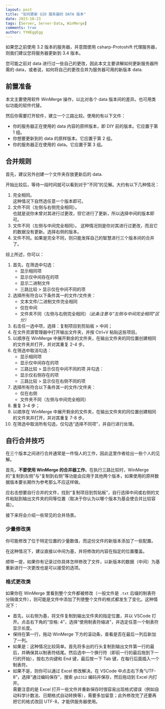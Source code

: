 ```yaml
---
layout: post
title: "如何更新 GIO 服务器的 DATA 版本"
date: 2023-10-23
tags: [Server, Server-Data, WinMerge]
comments: true
author: YYHEggEgg
---
```


如果您之前使用 3.2 版本的服务器，并意图使用 csharp-Protoshift 代理服务器，则我们建议您将服务器更新到 3.4 版本。

您可能之前对 data 进行过一些自己的更改，因此本文主要讲解如何更新服务器所需的 data，或者说，如何将自己的更改合并为服务器可用的新版本 data.

## 前置准备

本文主要使用软件 WinMerge 操作，以比对各个 data 版本间的差异。也可用类似功能的软件代替。

然后你需要打开软件，建立一个三路比较。使用的有以下文件：

- 你的服务器正在使用的 data 内容的原样版本，即 DIY 前的版本。它应置于第 1 组。
- 你想要更新到的 data 的原样版本。它应置于第 2 组。
- 你的服务器正在使用的 data。它应置于第 3 组。

## 合并规则

首先，建议另外创建一个文件夹存放更新后的 data. 

开始比较后，等待一段时间就可以看到对于“不同”的见解。大约有以下几种情况：

1. 完全相同。  
   这种情况下自然选任意一个版本即可。
2. 文件不同（左侧与右侧完全相同）。  
   也就是说你未曾对其进行过更改，但它进行了更新，所以选择中间的版本即可。
3. 文件不同（左侧与中间完全相同）。
   这种情况则是你对其进行过更改，而且它的数据没有更新。选择右侧的版本。
4. 文件不同。如果是完全不同，则只能发挥自己的智慧进行三个版本间的合并了。

综上所述，你可以：

1. 首先，在筛选中勾选：
   - 显示相同项
   - 显示仅中间存在的项
   - 显示二进制文件
   - 三路比较 > 显示仅在中间不同的项
2. 选择所有符合以下条件其一的文件/文件夹：
   - 文本文件/二进制文件完全相同
   - 仅在中间
   - 文件夹不同（左侧与右侧完全相同）_（此条注意与“左侧与中间完全相同”区分）_
3. 右击任一选中项，选择：复制项目到剪贴板 > 中间；
4. 在文件资源管理器中打开输出文件夹，并按 Ctrl+V 粘贴这些项目。
5. 以顺序在 WinMerge 中展开剩余的文件夹，在输出文件夹的同位置创建相同的文件夹并打开，并对其重复 2-4 步。
6. 在筛选中取消勾选：
   - 显示相同项
   - 显示仅中间存在的项
   - 三路比较 > 显示仅在中间不同的项
   并勾选：
   - 显示仅右侧存在的项
   - 三路比较 > 显示仅在右侧不同的项
7. 选择所有符合以下条件其一的文件/文件夹：
   - 仅在右侧
   - 文件夹不同（左侧与中间完全相同）
8. 重复 3-4 步；
9. 以顺序在 WinMerge 中展开剩余的文件夹，在输出文件夹的同位置创建相同的文件夹并打开，并对其重复 7-8 步。
10. 在筛选中取消所有勾选，仅勾选“选择不同项”，并自行进行处理。

## 自行合并技巧

在三个版本之间进行合并通常是一件恼人的工作，因此这里作者给出一些个人的见解。

首先，**不要使用 WinMerge 的合并器工作**。在执行三路比较时，WinMerge 的“复制到左侧”与“复制到右侧”等功能会应用于其他两个版本，如果使用的原样数据版本要长期作为参考那么不应这样做。

应右击想要自行合并的文件，找到“复制项目到剪贴板”，自行选择中间或右侧的文件粘贴到输出文件夹的同等位置（取决于你认为以哪个版本为基会使合并比较容易）。

接下来将会介绍一些常见的合并场景。

### 少量修改类

你可能修改了位于特定位置的少量数值，而这份文件的新版本添加了一些配置。

在这种情况下，建议直接以中间为基，并将修改的内容在指定的位置覆盖。

顺带一提，如果你有记录过你具体怎样修改了文件，以新版本的数据（中间）为基重新进行一次更改也是可以接受的选项。

### 格式更改类

如果你在 WinMerge 里看到整个文件都被修改（一般文件是 `.txt` 后缀的制表符分隔值文件），则可能是文件中添加了列使整个文件的格式都发生了变化。这种情况下：

- 首先，以右侧为基，将文件复制到输出文件夹的指定位置，并以 VSCode 打开。点击右下角的“空格: 4”，选择“使用制表符缩进”，并选定任意一个制表符显示长度。
- 保持在第一行，拖动 WinMerge 下方的滚动条，查看是否在最后一列后新加了一列。
- 如果是：这种情况比较简单。首先将多出的行头复制到输出文件第一行的最后，并确保其以制表符结尾。然后选中一个换行符（即前一行的最后拖到下一行的开始），按右方向键和 End 键，最后按一下 Tab 键，在每行后面插入一个制表符。
- 如果不是，则你可以通过 Excel 修改解决。在 VSCode 中点击右下角“UTF-8”，选择“通过编码保存”，搜索 `gb2312` 编码并保存，然后拖动到 Excel 内打开。  
  需要注意的是 Excel 打开一些文件并重新保存时很容易出现格式错误（例如自动科学计数法、日期格式自动转换等），需要多加留意；此外修改完了还要再把它的格式改回 UTF-8，才能供服务器使用。
